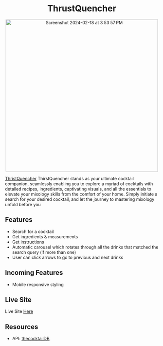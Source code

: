 <h1 align="center">ThrustQuencher</h1>
<p align="center">
  <a href="https://thristquencher.netlify.app/" target="_blank">
  <img width="500" alt="Screenshot 2024-02-18 at 3 53 57 PM" src="https://github.com/djsmacker01/ThristQuencher/assets/144272001/f11b05e9-4491-42e3-8767-54d8d7c8816d">
  </a>
</p>


[ThristQuencher](https://drink-dex.netlify.app/) ThirstQuencher stands as your ultimate cocktail companion, seamlessly enabling you to explore a myriad of cocktails with detailed recipes, ingredients, captivating visuals, and all the essentials to elevate your mixology skills from the comfort of your home. Simply initiate a search for your desired cocktail, and let the journey to mastering mixology unfold before you

## Features
- Search for a cocktail
- Get ingredients & measurements
- Get instructions
- Automatic carousel which rotates through all the drinks that matched the search query (if more than one)
- User can click arrows to go to previous and next drinks

## Incoming Features
- Mobile responsive styling

## Live Site
Live Site [Here](https://drink-dex.netlify.app/)

## Resources
- API: [thecocktailDB](https://www.thecocktaildb.com/api.php)

